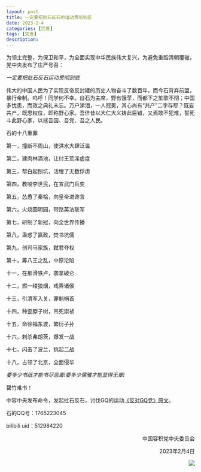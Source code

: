 ```yaml
---
layout: post
title: 一定要把批石反石的运动贯彻到底
date: 2023-2-4
categories: [完善]
tags: [完善]
description: 
---
```

为领土完整，为保卫和平，为全面实现中华民族伟大复兴，为避免重蹈清朝覆辙，党中央发布了庄严号召：

*一定要把批石反石运动贯彻到底*

伟大的中国人民为了实现反帝反封建的历史人物奋斗了数百年，而今石背弃前盟，暴行帝制。呜呼！同学何不幸。自石为主席，野有饿莩，而都下之笙歌不彻；中国多忧患，而效之典礼未忘。万户涕泪，一人冠冕，其心尚有“共产”二字存耶？既妄共产，既思权位，即称野心家。吾侪昔以大仁大义铸此巨错，又焉敢不犯难，誓死斗此野心家，以拯吾国、吾党、吾之人民。

石的十八重罪

第一，撞断不周山，使洪水大肆泛滥

第二，建肉林酒池，让纣王荒淫虚度

第三，帮白起刨坑，活埋了无数俘虏

第四，教唆李世民，在宣武门兵变

第五，怂恿了秦桧，向皇帝进谗言

第六，火烧圆明园，带路英法联军

第七，研制了新冠，向全世界传播

第八，蛊惑了嬴政，焚书坑儒

第九，创司马家族，弑君夺权

第十，筹八王之乱，中原沦陷

十一，在那滑铁卢，袭拿破仑

十二，燃一缕狼烟，戏弄诸侯

十三，引清军入关，罪魁祸首

十四，种歪脖子树，吊死崇祯

十五，命徐福东渡，繁衍子孙

十六，刺杀弗朗茨，爆发一战

十七，闪击了波兰，挑起二战

十八，占领了北京，全面侵华

_要多少书纸才能书尽恶毒!要多少儒雅才能显得无辜!_

罄竹难书！

中容中央发布命令，发起批石反石，讨伐GQ的运动[《反对GQ党》原文](https://ovule-seed.github.io/blog/2023/01/30/j8/)。

石的QQ号：1765223045

bilibili uid：512984220

<p align="right">中国容积党中央委员会</p>

<p align="right">2023年2月4日</p>

<img  src="https://i.imgtg.com/2023/02/04/0Pf0t.png" align='right'/>
